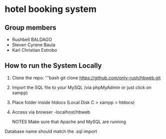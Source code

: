 # hotel booking system

## Group members
- Rushbell BALDAGO
- Steven Cyrene Baula 
- Karl Christian Estrobo

## How to run the System Locally 

1. Clone the repo:
   	'''bash
	git clone https://github.com/only-rush/hbweb.git 
2. Import the SQL file to your MySQL (via phpMyAdmin or just click on xampp)

3. Place folder inside htdocs (Local Disk C > xampp > htdocs)
4. Access via browser 
	-localhost/hbweb

   NOTES
Make sure that Apache and MySQL are running

Database name should match the .sql import
